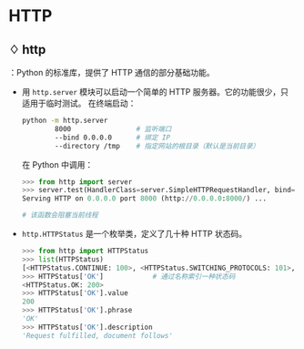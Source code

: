 # HTTP

## ♢ http

：Python 的标准库，提供了 HTTP 通信的部分基础功能。
- 用 `http.server` 模块可以启动一个简单的 HTTP 服务器。它的功能很少，只适用于临时测试。
  在终端启动：
    ```sh
    python -m http.server
            8000                # 监听端口
            --bind 0.0.0.0      # 绑定 IP
            --directory /tmp    # 指定网站的根目录（默认是当前目录）
    ```
   在 Python 中调用：
    ```py
    >>> from http import server
    >>> server.test(HandlerClass=server.SimpleHTTPRequestHandler, bind='0.0.0.0', port='8000')
    Serving HTTP on 0.0.0.0 port 8000 (http://0.0.0.0:8000/) ...
    
    # 该函数会阻塞当前线程
    ```

- `http.HTTPStatus` 是一个枚举类，定义了几十种 HTTP 状态码。
    ```py
    >>> from http import HTTPStatus
    >>> list(HTTPStatus)
    [<HTTPStatus.CONTINUE: 100>, <HTTPStatus.SWITCHING_PROTOCOLS: 101>, <HTTPStatus.PROCESSING: 102>, ...]
    >>> HTTPStatus['OK']            # 通过名称索引一种状态码
    <HTTPStatus.OK: 200>
    >>> HTTPStatus['OK'].value
    200
    >>> HTTPStatus['OK'].phrase
    'OK'
    >>> HTTPStatus['OK'].description
    'Request fulfilled, document follows'
    ```
